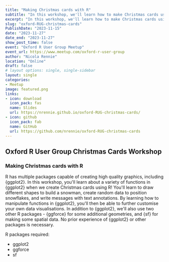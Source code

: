 ```yaml
---
title: "Making Christmas cards with R"
subtitle: "In this workshop, we'll learn how to make Christmas cards using {ggplot2}, {ggforce}, and {sf} in R. You'll also learn how to send them with R!"
excerpt: "In this workshop, we'll learn how to make Christmas cards using {ggplot2}, {ggforce}, and {sf} in R. You'll also learn how to send them with R!"
slug: "oxford-RUG-christmas-cards"
PublishDate: "2023-11-15"
date: "2023-11-27"
date_end: "2023-11-27"
show_post_time: false
event: "Oxford R User Group Meetup"
event_url: https://www.meetup.com/oxford-r-user-group
author: "Nicola Rennie"
location: "Online"
draft: false
# layout options: single, single-sidebar
layout: single
categories:
- Meetup
image: featured.png
links:
- icon: download
  icon_pack: fas
  name: Slides
  url: https://nrennie.github.io/oxford-RUG-christmas-cards/
- icon: github
  icon_pack: fab
  name: GitHub
  url: https://github.com/nrennie/oxford-RUG-christmas-cards
---
```


## Oxford R User Group Christmas Cards Workshop

### Making Christmas cards with R

R has multiple packages capable of creating high quality graphics, including {ggplot2}. In this workshop, you'll learn about a variety of functions in {ggplot2} when we create Christmas cards using R! You'll learn to draw different shapes to build a snowman, create random data to position snowflakes, and write messages with text annotations. By learning how to manipulate functions in {ggplot2}, you'll then be able to further customise your own data visualisations. In addition to {ggplot2}, we'll also use two other R packages - {ggforce} for some additional geometries, and {sf} for making some spatial data. No prior experience of {ggplot2} or other packages is necessary. 


R packages required:

* ggplot2
* ggforce
* sf
